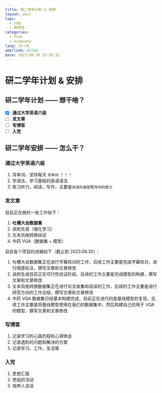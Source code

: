 ```yaml
---
title: 研二学年计划 & 安排
layout: post
tags:
  - 计划
  - 研究生
categories:
  - Plan
  - Graduate
lang: zh-CN
abbrlink: 63324
date: 2023-08-30 15:36:32
---
```


# 研二学年计划 & 安排

## 研二学年计划 —— 想干啥？

- [x] **通过大学英语六级**
- [ ] **发文章**
- [ ] **写博客**
- [ ] **入党**

## 研二学年安排 —— 怎么干？

### **通过大学英语六级**

1. 背单词，坚持每天 `背单词` ！！！
2. 学语法，学习基础的英语语法
3. 练习听力，阅读，写作，主要是`阅读的速度`和`写作的能力`

### 发文章

目前正在做的一些工作如下：

1. **吐槽大会数据集**
2. 讽刺生成（强化学习）
3. 文本风格转换综述
4. 中药 VQA（数据集 + 模型）

目前各个项目的进展如下（截止到 2023.08.30）：

1. 吐槽大会数据集正在进行字幕校对的工作，后续工作主要是完成字幕校对，进行情感标注，撰写文章和文章修改
2. 讽刺生成目前正在可行性验证阶段，后续的工作主要是完成模型的构建，撰写文章和文章修改
3. 文本风格转换数据集正在进行论文收集和阅读的工作，后续的工作主要是进行研究方向的工作总结，撰写文章和文章修改
4. 中药 VQA 数据集已经基本构建完成，目前正在进行的是基线模型的复现，后续工作主要是将基线模型使用在我们的数据集中，然后构建自己的用于 VQA 的模型，撰写文章和文章修改

### 写博客

1. 记录学习的心路历程和心得体会
2. 记录遇到的问题和解决的方案
3. 记录学习、工作、生活等

### 入党

1. 思想汇报
2. 党组织活动
3. 培养人谈话



